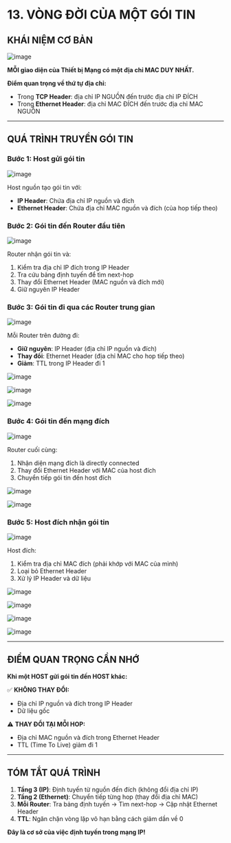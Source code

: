 # 13. VÒNG ĐỜI CỦA MỘT GÓI TIN

## KHÁI NIỆM CƠ BẢN

![image](https://github.com/psaumur/CCNA/assets/106411237/ec16b9fd-4d90-4b73-b930-cd825ff13b00)

**MỖI giao diện của Thiết bị Mạng có một địa chỉ MAC DUY NHẤT.**

**Điểm quan trọng về thứ tự địa chỉ:**
- Trong **TCP Header**: địa chỉ IP NGUỒN đến trước địa chỉ IP ĐÍCH
- Trong **Ethernet Header**: địa chỉ MAC ĐÍCH đến trước địa chỉ MAC NGUỒN

---

## QUÁ TRÌNH TRUYỀN GÓI TIN

### Bước 1: Host gửi gói tin
![image](https://github.com/psaumur/CCNA/assets/106411237/5eb94811-32f3-47f6-884e-f45a71456e84)

Host nguồn tạo gói tin với:
- **IP Header**: Chứa địa chỉ IP nguồn và đích
- **Ethernet Header**: Chứa địa chỉ MAC nguồn và đích (của hop tiếp theo)

### Bước 2: Gói tin đến Router đầu tiên
![image](https://github.com/psaumur/CCNA/assets/106411237/dc0d05cc-9b76-4921-895d-bfbe78ceb0a7)

Router nhận gói tin và:
1. Kiểm tra địa chỉ IP đích trong IP Header
2. Tra cứu bảng định tuyến để tìm next-hop
3. Thay đổi Ethernet Header (MAC nguồn và đích mới)
4. Giữ nguyên IP Header

### Bước 3: Gói tin đi qua các Router trung gian
![image](https://github.com/psaumur/CCNA/assets/106411237/884f7113-21a9-407f-a38e-44489ae3b47e)

Mỗi Router trên đường đi:
- **Giữ nguyên**: IP Header (địa chỉ IP nguồn và đích)
- **Thay đổi**: Ethernet Header (địa chỉ MAC cho hop tiếp theo)
- **Giảm**: TTL trong IP Header đi 1

![image](https://github.com/psaumur/CCNA/assets/106411237/36459aeb-e802-4347-b626-0c9cc168c624)

![image](https://github.com/psaumur/CCNA/assets/106411237/163bfaf6-15c7-4f7d-9429-4c62a28f0292)

![image](https://github.com/psaumur/CCNA/assets/106411237/1f7e5683-00e6-4ce0-b52a-ca8fdb24c87b)

### Bước 4: Gói tin đến mạng đích
![image](https://github.com/psaumur/CCNA/assets/106411237/18d04c9d-3734-44e7-995d-b53ab3aaa2a1)

Router cuối cùng:
1. Nhận diện mạng đích là directly connected
2. Thay đổi Ethernet Header với MAC của host đích
3. Chuyển tiếp gói tin đến host đích

![image](https://github.com/psaumur/CCNA/assets/106411237/07c44007-a208-47a2-a0e8-ca289f86be75)

![image](https://github.com/psaumur/CCNA/assets/106411237/4bcbdba0-234a-4cfa-aa25-cbc3c3c061e1)

### Bước 5: Host đích nhận gói tin
![image](https://github.com/psaumur/CCNA/assets/106411237/81c2e8ad-be55-487c-b9da-02540f70b0d9)

Host đích:
1. Kiểm tra địa chỉ MAC đích (phải khớp với MAC của mình)
2. Loại bỏ Ethernet Header
3. Xử lý IP Header và dữ liệu

![image](https://github.com/psaumur/CCNA/assets/106411237/91cfe407-28b5-48e8-b5f8-a60b324e0706)

![image](https://github.com/psaumur/CCNA/assets/106411237/4bf8c10b-1240-4e7d-8db4-85ea5f3f619f)

![image](https://github.com/psaumur/CCNA/assets/106411237/f938e440-ebdb-444c-b4c7-705d8fd2a4e9)

![image](https://github.com/psaumur/CCNA/assets/106411237/1f236bda-d2cf-4252-af3b-bdc5ec5c2aca)

---

## ĐIỂM QUAN TRỌNG CẦN NHỚ

**Khi một HOST gửi gói tin đến HOST khác:**

✅ **KHÔNG THAY ĐỔI:**
- Địa chỉ IP nguồn và đích trong IP Header
- Dữ liệu gốc

⚠️ **THAY ĐỔI TẠI MỖI HOP:**
- Địa chỉ MAC nguồn và đích trong Ethernet Header
- TTL (Time To Live) giảm đi 1

---

## TÓM TẮT QUÁ TRÌNH

1. **Tầng 3 (IP)**: Định tuyến từ nguồn đến đích (không đổi địa chỉ IP)
2. **Tầng 2 (Ethernet)**: Chuyển tiếp từng hop (thay đổi địa chỉ MAC)
3. **Mỗi Router**: Tra bảng định tuyến → Tìm next-hop → Cập nhật Ethernet Header
4. **TTL**: Ngăn chặn vòng lặp vô hạn bằng cách giảm dần về 0

**Đây là cơ sở của việc định tuyến trong mạng IP!**
